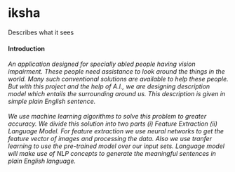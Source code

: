 # iksha
Describes what it sees </br>
#### Introduction </br>
*An application designed for specially abled people having vision
impairment. These people need assistance to look around the things in the world.
Many such conventional solutions are available to help these people. But with this
project and the help of A.I., we are designing description model which entails the
surrounding around us. This description is given in simple plain English sentence.</br></br>
We use machine learning algorithms to solve this problem to greater accuracy.
We divide this solution into two parts (i) Feature Extraction (ii) Language Model.
For feature extraction we use neural networks to get the feature vector of images and
processing the data. Also we use tranfer learning to use the pre-trained model over
our input sets. Language model will make use of NLP concepts to generate the
meaningful sentences in plain English language.*

